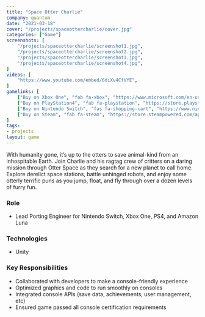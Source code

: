 ```yaml
---
title: "Space Otter Charlie"
company: quantum
date: "2021-03-18"
cover: "/projects/spaceottercharlie/cover.jpg"
categories: ["Game"]
screenshots: [
    "/projects/spaceottercharlie/screenshot1.jpg",
    "/projects/spaceottercharlie/screenshot2.jpg",
    "/projects/spaceottercharlie/screenshot3.jpg",
    "/projects/spaceottercharlie/screenshot4.jpg",
]
videos: [
    "https://www.youtube.com/embed/6diXv4CfVYE",
]
gamelinks: [
    ["Buy on Xbox One", "fab fa-xbox", "https://www.microsoft.com/en-us/p/space-otter-charlie/9nzbzx17xg08"],
    ["Buy on PlayStation4", "fab fa-playstation", "https://store.playstation.com/en-us/product/UP2199-CUSA25396_00-SPACEOTTERNA0000"],
    ["Buy on Nintendo Switch", "fas fa-shopping-cart", "https://www.nintendo.com/games/detail/space-otter-charlie-switch/"],
    ["Buy on Steam", "fab fa-steam", "https://store.steampowered.com/app/1275790/Space_Otter_Charlie/"]
]
tags:
- projects
layout: game
---
```


With humanity gone, it’s up to the otters to save animal-kind from an inhospitable Earth. Join Charlie and his ragtag crew of critters on a daring mission through Otter Space as they search for a new planet to call home. Explore derelict space stations, battle unhinged robots, and enjoy some otterly terrific puns as you jump, float, and fly through over a dozen levels of furry fun.

### Role
* Lead Porting Engineer for Nintendo Switch, Xbox One, PS4, and Amazon Luna

### Technologies
* Unity

### Key Responsibilities
* Collaborated with developers to make a console-friendly experience
* Optimized graphics and code to run smoothly on consoles
* Integrated console APIs (save data, achievements, user management, etc)
* Ensured game passed all console certification requirements 